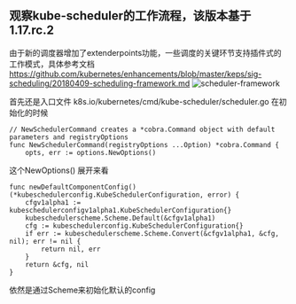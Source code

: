 ## 观察kube-scheduler的工作流程，该版本基于1.17.rc.2
由于新的调度器增加了extenderpoints功能，一些调度的关键环节支持插件式的工作模式，具体参考文档
https://github.com/kubernetes/enhancements/blob/master/keps/sig-scheduling/20180409-scheduling-framework.md
![scheduler-framework](https://github.com/kubernetes/enhancements/raw/master/keps/sig-scheduling/20180409-scheduling-framework-extensions.png)

首先还是入口文件 k8s.io/kubernetes/cmd/kube-scheduler/scheduler.go
在初始化的时候

```
// NewSchedulerCommand creates a *cobra.Command object with default parameters and registryOptions
func NewSchedulerCommand(registryOptions ...Option) *cobra.Command {
	opts, err := options.NewOptions()
```

这个NewOptions() 展开来看

```
func newDefaultComponentConfig() (*kubeschedulerconfig.KubeSchedulerConfiguration, error) {
	cfgv1alpha1 := kubeschedulerconfigv1alpha1.KubeSchedulerConfiguration{}
	kubeschedulerscheme.Scheme.Default(&cfgv1alpha1)
	cfg := kubeschedulerconfig.KubeSchedulerConfiguration{}
	if err := kubeschedulerscheme.Scheme.Convert(&cfgv1alpha1, &cfg, nil); err != nil {
		return nil, err
	}
	return &cfg, nil
}
```

依然是通过Scheme来初始化默认的config
